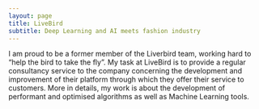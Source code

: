 ```yaml
---
layout: page
title: LiveBird
subtitle: Deep Learning and AI meets fashion industry
---
```


I am proud to be a former member of the Liverbird team, working hard to “help the bird to take the fly”. 
My task at LiveBird is to provide a regular consultancy service to the company concerning the development and improvement of their platform through which they offer their service to customers. 
More in details, my work is about the development of performant and optimised algorithms as well as Machine Learning tools. 
